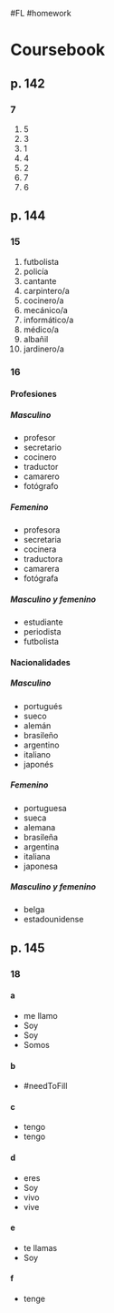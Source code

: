 #FL #homework 

# Coursebook
## p. 142
### 7
1. 5
2. 3
3. 1
4. 4
5. 2
6. 7
7. 6

## p. 144
### 15
1. futbolista
2. policía
3. cantante
4. carpintero/a
5. cocinero/a
6. mecánico/a
7. informático/a
8. médico/a
9. albañil
10. jardinero/a

### 16
#### Profesiones
##### Masculino
- profesor
- secretario
- cocinero
- traductor
- camarero
- fotógrafo

##### Femenino
- profesora
- secretaria
- cocinera
- traductora
- camarera
- fotógrafa

##### Masculino y femenino
- estudiante
- periodista
- futbolista

#### Nacionalidades
##### Masculino
- portugués
- sueco
- alemán
- brasileño
- argentino
- italiano
- japonés

##### Femenino
- portuguesa
- sueca
- alemana
- brasileña
- argentina
- italiana
- japonesa

##### Masculino y femenino
- belga
- estadounidense

## p. 145
### 18
#### a
- me llamo
- Soy
- Soy
- Somos

#### b
- #needToFill 

#### c
- tengo
- tengo

#### d
- eres
- Soy
- vivo
- vive

#### e
- te llamas
- Soy

#### f
- tenge